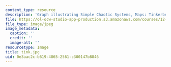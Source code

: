 ```yaml
---
content_type: resource
description: 'Graph illustrating Simple Chaotic Systems, Maps: Tinkerbell'
file: https://ol-ocw-studio-app-production.s3.amazonaws.com/courses/12-990-prediction-and-predictability-in-the-atmosphere-and-oceans-spring-2003/0e3aac2cb61948652561c300147b8846_tink.jpg
file_type: image/jpeg
image_metadata:
  caption: ''
  credit: ''
  image-alt: ''
resourcetype: Image
title: tink.jpg
uid: 0e3aac2c-b619-4865-2561-c300147b8846
---
```

